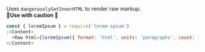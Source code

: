 Uses `dangerouslySetInnerHTML` to render raw markup.  
**😬Use with caution 😬**

```js
const { loremIpsum } = require('lorem-ipsum')
;<Content>
  <Raw html={loremIpsum({ format: 'html', units: 'paragraphs', count: 3 })} />
</Content>
```
